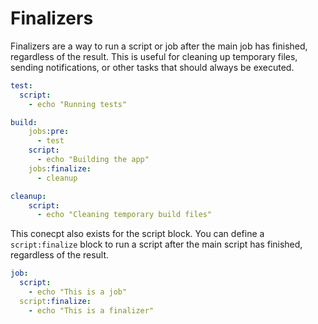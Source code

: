 # Finalizers

Finalizers are a way to run a script or job after the main job has finished, regardless of the result. This is useful for cleaning up temporary files, sending notifications, or other tasks that should always be executed.

```yaml
test:
  script:
    - echo "Running tests"

build:
    jobs:pre:
      - test
    script:
      - echo "Building the app"
    jobs:finalize:
      - cleanup

cleanup:
    script:
      - echo "Cleaning temporary build files"
```

This conecpt also exists for the script block. You can define a `script:finalize` block to run a script after the main script has finished, regardless of the result.

```yaml
job:
  script:
    - echo "This is a job"
  script:finalize:
    - echo "This is a finalizer"
```
